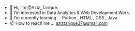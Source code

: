 - 👋 Hi, I’m @Aziz_Tarique.
- 👀 I’m interested in Data Analytics & Web Development Work.
- 🌱 I’m currently learning ... Python , HTML , CSS , Java.
- 📫 How to reach me ... aziztarique37@gmail.com
